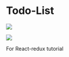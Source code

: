 # Todo-List

[![](https://github.com/plbin97/todo-list/actions/workflows/lint.yml/badge.svg)](https://github.com/plbin97/todo-list/actions/workflows/lint.yml)

[![](https://github.com/plbin97/todo-list/actions/workflows/test.yml/badge.svg)](https://github.com/plbin97/todo-list/actions/workflows/test.yml)


For React-redux tutorial
